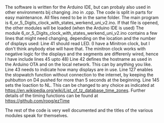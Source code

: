 The software is written for the Arduino IDE, but can probaly also used in other environments bij changing .ino in .cpp.
The code is split in parts for easy maintenance. All files need to be in the same folder. The main program is 6_or_5_Digits_clock_with_states_werkend_uni_v2.ino. If that file is opened, the other modules will be loaded (when the Arduino IDE is used)
The module 6_or_5_Digits_clock_with_states_werkend_uni_v2.ino contains a few lines that might need changing, depending on the location and the number of displays used:
Line 41 should read LED. (I have a Minitron clock, but I don't think anybody else will have that. The minitron clock works with negative logic for the displays and the segments are differenly wired, hence I have include lines 45 upto 48)
Line 42 defines the hostname as used in the Arduino OTA and on the local network. This can by anything you like.
Line 43 needs to indicate how many displays are in use.
Line 127 enables the stopwatch function without connection to the internet, by keeping the puhbutton on D4 pushed for more than 5 seconds at the beginning.
Line 145 sets the loaction to NL. This can be changed to any choice as indicated at <https://en.wikipedia.org/wiki/List_of_tz_database_time_zones>.
Further details of the timing functions can be found at <https://github.com/ropg/ezTime>

The rest of the code is very well documented and the titles of the various modules speak for themselves.
